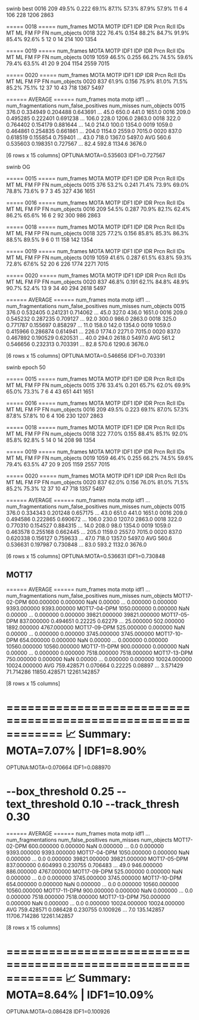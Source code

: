 swinb best 
0016        209 49.5% 0.222 69.1% 87.1% 57.3% 87.9% 57.9%  11  6  4  106 228 1206        2863

===== 0018 =====
     num_frames  MOTA  MOTP  IDF1   IDP   IDR  Prcn  Rcll IDs MT ML  FM  FP  FN num_objects
0018        322 76.4% 0.154 88.2% 84.7% 91.9% 85.4% 92.6%   5 12  0  14 214 100        1354

===== 0019 =====
     num_frames  MOTA  MOTP  IDF1   IDP   IDR  Prcn  Rcll IDs MT ML   FM   FP   FN num_objects
0019       1059 46.5% 0.255 66.2% 74.5% 59.6% 79.4% 63.5%  41 20  9  204 1154 2559        7015

===== 0020 =====
     num_frames  MOTA  MOTP  IDF1   IDP   IDR  Prcn  Rcll IDs MT ML  FM  FP   FN num_objects
0020        837 61.9% 0.156 75.9% 81.0% 71.5% 85.2% 75.1%  12 37 10  43 718 1367        5497

====== AVERAGE ======
      num_frames      mota      motp      idf1  ...  num_fragmentations  num_false_positives  num_misses  num_objects
0015       376.0  0.334949  0.204488  0.643691  ...                45.0                650.0       441.0       1651.0
0016       209.0  0.495285  0.222401  0.691238  ...               106.0                228.0      1206.0       2863.0
0018       322.0  0.764402  0.154179  0.881644  ...                14.0                214.0       100.0       1354.0
0019      1059.0  0.464861  0.254835  0.661861  ...               204.0               1154.0      2559.0       7015.0
0020       837.0  0.618519  0.155854  0.759401  ...                43.0                718.0      1367.0       5497.0
AVG        560.6  0.535603  0.198351  0.727567  ...                82.4                592.8      1134.6       3676.0

[6 rows x 15 columns]
OPTUNA:MOTA=0.535603 IDF1=0.727567

swinb OG

===== 0015 =====
     num_frames  MOTA  MOTP  IDF1   IDP   IDR  Prcn  Rcll IDs MT ML  FM  FP  FN num_objects
0015        376 53.2% 0.241 71.4% 73.9% 69.0% 78.8% 73.6%   9  7  3  45 327 436        1651

===== 0016 =====
     num_frames  MOTA  MOTP  IDF1   IDP   IDR  Prcn  Rcll IDs MT ML  FM  FP  FN num_objects
0016        209 54.5% 0.287 70.9% 82.1% 62.4% 86.2% 65.6%  16  6  2  92 300 986        2863

===== 0018 =====
     num_frames  MOTA  MOTP  IDF1   IDP   IDR  Prcn  Rcll IDs MT ML  FM  FP  FN num_objects
0018        325 77.2% 0.156 85.8% 85.3% 86.3% 88.5% 89.5%   9  6  0  11 158 142        1354

===== 0019 =====
     num_frames  MOTA  MOTP  IDF1   IDP   IDR  Prcn  Rcll IDs MT ML   FM   FP   FN num_objects
0019       1059 41.6% 0.287 61.5% 63.8% 59.3% 72.8% 67.6%  52 20  6  226 1774 2271        7015

===== 0020 =====
     num_frames  MOTA  MOTP  IDF1   IDP   IDR  Prcn  Rcll IDs MT ML  FM  FP   FN num_objects
0020        837 46.8% 0.191 62.1% 84.8% 48.9% 90.7% 52.4%  13  9 34  40 294 2618        5497

====== AVERAGE ======
      num_frames      mota      motp      idf1  ...  num_fragmentations  num_false_positives  num_misses  num_objects
0015       376.0  0.532405  0.241231  0.714062  ...                45.0                327.0       436.0       1651.0
0016       209.0  0.545232  0.287235  0.709127  ...                92.0                300.0       986.0       2863.0
0018       325.0  0.771787  0.155697  0.858297  ...                11.0                158.0       142.0       1354.0
0019      1059.0  0.415966  0.286874  0.614941  ...               226.0               1774.0      2271.0       7015.0
0020       837.0  0.467892  0.190529  0.620531  ...                40.0                294.0      2618.0       5497.0
AVG        561.2  0.546656  0.232313  0.703391  ...                82.8                570.6      1290.6       3676.0

[6 rows x 15 columns]
OPTUNA:MOTA=0.546656 IDF1=0.703391

swinb epoch 50


===== 0015 =====
     num_frames  MOTA  MOTP  IDF1   IDP   IDR  Prcn  Rcll IDs MT ML  FM  FP  FN num_objects
0015        376 33.4% 0.201 65.7% 62.0% 69.9% 65.0% 73.3%   7  6  4  43 651 441        1651

===== 0016 =====
     num_frames  MOTA  MOTP  IDF1   IDP   IDR  Prcn  Rcll IDs MT ML   FM  FP   FN num_objects
0016        209 49.5% 0.223 69.1% 87.0% 57.3% 87.8% 57.8%  10  6  4  106 230 1207        2863

===== 0018 =====
     num_frames  MOTA  MOTP  IDF1   IDP   IDR  Prcn  Rcll IDs MT ML  FM  FP FN num_objects
0018        322 77.0% 0.155 88.4% 85.1% 92.0% 85.8% 92.8%   5 14  0  14 208 98        1354

===== 0019 =====
     num_frames  MOTA  MOTP  IDF1   IDP   IDR  Prcn  Rcll IDs MT ML   FM   FP   FN num_objects
0019       1059 46.4% 0.255 66.2% 74.5% 59.6% 79.4% 63.5%  47 20  9  205 1159 2557        7015

===== 0020 =====
     num_frames  MOTA  MOTP  IDF1   IDP   IDR  Prcn  Rcll IDs MT ML  FM  FP   FN num_objects
0020        837 62.0% 0.156 76.0% 81.0% 71.5% 85.2% 75.3%  12 37 10  47 718 1357        5497

====== AVERAGE ======
      num_frames      mota      motp      idf1  ...  num_fragmentations  num_false_positives  num_misses  num_objects
0015       376.0  0.334343  0.201248  0.657175  ...                43.0                651.0       441.0       1651.0
0016       209.0  0.494586  0.222865  0.690672  ...               106.0                230.0      1207.0       2863.0
0018       322.0  0.770310  0.154527  0.884315  ...                14.0                208.0        98.0       1354.0
0019      1059.0  0.463578  0.255168  0.662445  ...               205.0               1159.0      2557.0       7015.0
0020       837.0  0.620338  0.156127  0.759633  ...                47.0                718.0      1357.0       5497.0
AVG        560.6  0.536631  0.197987  0.730848  ...                83.0                593.2      1132.0       3676.0

[6 rows x 15 columns]
OPTUNA:MOTA=0.536631 IDF1=0.730848

## MOT17
====== AVERAGE ======
               num_frames      mota     motp     idf1  ...  num_fragmentations  num_false_positives    num_misses   num_objects
MOT17-02-DPM   600.000000  0.000000      NaN  0.00000  ...            0.000000             0.000000   9393.000000   9393.000000
MOT17-04-DPM  1050.000000  0.000000      NaN  0.00000  ...            0.000000             0.000000  39821.000000  39821.000000
MOT17-05-DPM   837.000000  0.494651  0.22225  0.62279  ...           25.000000           502.000000   1892.000000   4767.000000
MOT17-09-DPM   525.000000  0.000000      NaN  0.00000  ...            0.000000             0.000000   3745.000000   3745.000000
MOT17-10-DPM   654.000000  0.000000      NaN  0.00000  ...            0.000000             0.000000  10560.000000  10560.000000
MOT17-11-DPM   900.000000  0.000000      NaN  0.00000  ...            0.000000             0.000000   7518.000000   7518.000000
MOT17-13-DPM   750.000000  0.000000      NaN  0.00000  ...            0.000000             0.000000  10024.000000  10024.000000
AVG            759.428571  0.070664  0.22225  0.08897  ...            3.571429            71.714286  11850.428571  12261.142857

[8 rows x 15 columns]

============================================================
📈 Summary: MOTA=7.07% | IDF1=8.90%
============================================================

OPTUNA:MOTA=0.070664 IDF1=0.088970

#  --box_threshold 0.25 --text_threshold 0.10 --track_thresh 0.30

====== AVERAGE ======
               num_frames      mota      motp      idf1  ...  num_fragmentations  num_false_positives    num_misses   num_objects
MOT17-02-DPM   600.000000  0.000000       NaN  0.000000  ...                 0.0             0.000000   9393.000000   9393.000000
MOT17-04-DPM  1050.000000  0.000000       NaN  0.000000  ...                 0.0             0.000000  39821.000000  39821.000000
MOT17-05-DPM   837.000000  0.604993  0.230755  0.706483  ...                49.0           946.000000    886.000000   4767.000000
MOT17-09-DPM   525.000000  0.000000       NaN  0.000000  ...                 0.0             0.000000   3745.000000   3745.000000
MOT17-10-DPM   654.000000  0.000000       NaN  0.000000  ...                 0.0             0.000000  10560.000000  10560.000000
MOT17-11-DPM   900.000000  0.000000       NaN  0.000000  ...                 0.0             0.000000   7518.000000   7518.000000
MOT17-13-DPM   750.000000  0.000000       NaN  0.000000  ...                 0.0             0.000000  10024.000000  10024.000000
AVG            759.428571  0.086428  0.230755  0.100926  ...                 7.0           135.142857  11706.714286  12261.142857

[8 rows x 15 columns]

============================================================
📈 Summary: MOTA=8.64% | IDF1=10.09%
============================================================

OPTUNA:MOTA=0.086428 IDF1=0.100926